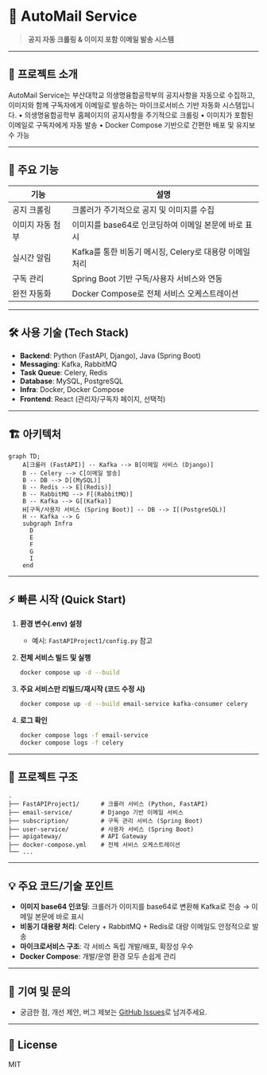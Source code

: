 # 📧 AutoMail Service

> **공지 자동 크롤링 & 이미지 포함 이메일 발송 시스템**

---

## 📝 프로젝트 소개

AutoMail Service는 부산대학교 의생명융합공학부의 공지사항을 자동으로 수집하고, 이미지와 함께 구독자에게 이메일로 발송하는 마이크로서비스 기반 자동화 시스템입니다.
	•	의생명융합공학부 홈페이지의 공지사항을 주기적으로 크롤링
	•	이미지가 포함된 이메일로 구독자에게 자동 발송
	•	Docker Compose 기반으로 간편한 배포 및 유지보수 가능

---

## 🚀 주요 기능

| 기능                | 설명                                                         |
|---------------------|--------------------------------------------------------------|
| 공지 크롤링         | 크롤러가 주기적으로 공지 및 이미지를 수집        |
| 이미지 자동 첨부    | 이미지를 base64로 인코딩하여 이메일 본문에 바로 표시          |
| 실시간 알림         | Kafka를 통한 비동기 메시징, Celery로 대용량 이메일 처리        |
| 구독 관리           | Spring Boot 기반 구독/사용자 서비스와 연동                   |
| 완전 자동화         | Docker Compose로 전체 서비스 오케스트레이션                  |

---

## 🛠️ 사용 기술 (Tech Stack)

- **Backend**: Python (FastAPI, Django), Java (Spring Boot)
- **Messaging**: Kafka, RabbitMQ
- **Task Queue**: Celery, Redis
- **Database**: MySQL, PostgreSQL
- **Infra**: Docker, Docker Compose
- **Frontend**: React (관리자/구독자 페이지, 선택적)

---

## 🏗️ 아키텍처

```mermaid
graph TD;
    A[크롤러 (FastAPI)] -- Kafka --> B[이메일 서비스 (Django)]
    B -- Celery --> C[이메일 발송]
    B -- DB --> D[(MySQL)]
    B -- Redis --> E[(Redis)]
    B -- RabbitMQ --> F[(RabbitMQ)]
    B -- Kafka --> G[(Kafka)]
    H[구독/사용자 서비스 (Spring Boot)] -- DB --> I[(PostgreSQL)]
    H -- Kafka --> G
    subgraph Infra
      D
      E
      F
      G
      I
    end
```

---

## ⚡ 빠른 시작 (Quick Start)

1. **환경 변수(.env) 설정**
   - 예시: `FastAPIProject1/config.py` 참고

2. **전체 서비스 빌드 및 실행**
   ```bash
   docker compose up -d --build
   ```

3. **주요 서비스만 리빌드/재시작 (코드 수정 시)**
   ```bash
   docker compose up -d --build email-service kafka-consumer celery
   ```

4. **로그 확인**
   ```bash
   docker compose logs -f email-service
   docker compose logs -f celery
   ```

---

## 📂 프로젝트 구조

```
.
├── FastAPIProject1/      # 크롤러 서비스 (Python, FastAPI)
├── email-service/        # Django 기반 이메일 서비스
├── subscription/         # 구독 관리 서비스 (Spring Boot)
├── user-service/         # 사용자 서비스 (Spring Boot)
├── apigateway/           # API Gateway
├── docker-compose.yml    # 전체 서비스 오케스트레이션
└── ...
```

---

## 💡 주요 코드/기술 포인트

- **이미지 base64 인코딩**: 크롤러가 이미지를 base64로 변환해 Kafka로 전송 → 이메일 본문에 바로 표시
- **비동기 대용량 처리**: Celery + RabbitMQ + Redis로 대량 이메일도 안정적으로 발송
- **마이크로서비스 구조**: 각 서비스 독립 개발/배포, 확장성 우수
- **Docker Compose**: 개발/운영 환경 모두 손쉽게 관리

---

## 🙌 기여 및 문의

- 궁금한 점, 개선 제안, 버그 제보는 [GitHub Issues](https://github.com/choiyounghwan123/automail/issues)로 남겨주세요.

---

## 📝 License

MIT 
